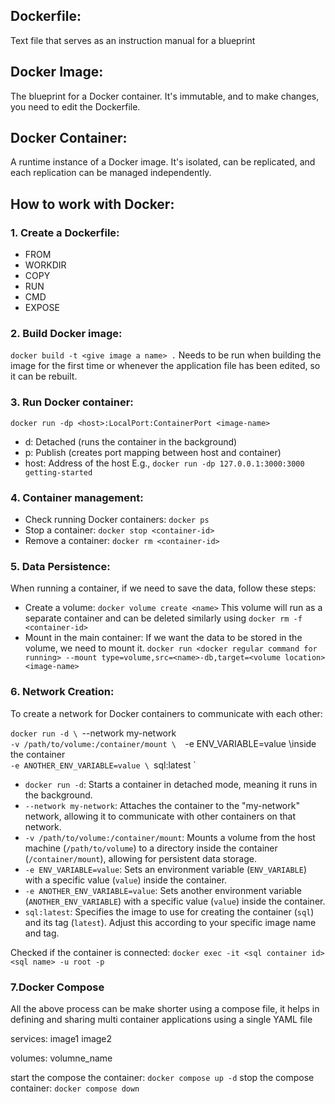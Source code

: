 ## Dockerfile: 
Text file that serves as an instruction manual for a blueprint

## Docker Image: 
The blueprint for a Docker container. It's immutable, and to make changes, you need to edit the Dockerfile.

## Docker Container: 
A runtime instance of a Docker image. It's isolated, can be replicated, and each replication can be managed independently.

## How to work with Docker:

### 1. Create a Dockerfile:
   - FROM
   - WORKDIR
   - COPY
   - RUN
   - CMD
   - EXPOSE

### 2. Build Docker image:
   `docker build -t <give image a name> .`
   Needs to be run when building the image for the first time or whenever the application file has been edited, so it can be rebuilt.

### 3. Run Docker container:
   `docker run -dp <host>:LocalPort:ContainerPort <image-name>`
   - d: Detached (runs the container in the background)
   - p: Publish (creates port mapping between host and container)
   - host: Address of the host
   E.g., `docker run -dp 127.0.0.1:3000:3000 getting-started`

### 4. Container management:
   - Check running Docker containers: `docker ps`
   - Stop a container: `docker stop <container-id>`
   - Remove a container: `docker rm <container-id>`

### 5. Data Persistence:
   When running a container, if we need to save the data, follow these steps:
   - Create a volume: `docker volume create <name>`
     This volume will run as a separate container and can be deleted similarly using `docker rm -f <container-id>`
   - Mount in the main container: If we want the data to be stored in the volume, we need to mount it.
     `docker run <docker regular command for running> --mount type=volume,src=<name>-db,target=<volume location> <image-name>`
### 6. Network Creation:

To create a network for Docker containers to communicate with each other:

`docker run -d \
`--network my-network \
`-v /path/to/volume:/container/mount \ 
`-e ENV_VARIABLE=value \inside the container \
`-e ANOTHER_ENV_VARIABLE=value \
`sql:latest `

- `docker run -d`: Starts a container in detached mode, meaning it runs in the background.
- `--network my-network`: Attaches the container to the "my-network" network, allowing it to communicate with other containers on that network.
- `-v /path/to/volume:/container/mount`: Mounts a volume from the host machine (`/path/to/volume`) to a directory inside the container (`/container/mount`), allowing for persistent data storage.
- `-e ENV_VARIABLE=value`: Sets an environment variable (`ENV_VARIABLE`) with a specific value (`value`) inside the container.
- `-e ANOTHER_ENV_VARIABLE=value`: Sets another environment variable (`ANOTHER_ENV_VARIABLE`) with a specific value (`value`) inside the container.
- `sql:latest`: Specifies the image to use for creating the container (`sql`) and its tag (`latest`). Adjust this according to your specific image name and tag.


Checked if the container is connected: `docker exec -it <sql container id> <sql name> -u root -p`

### 7.Docker Compose

All the above process can be make shorter using a compose file, it helps in defining and sharing multi container applications using a single YAML file

services:
	image1
	image2
	
volumes:
	volumne_name

start the compose the container: `docker compose up -d`
stop the compose container: `docker compose down`